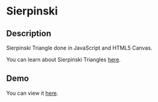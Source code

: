 Sierpinski
==========

Description
-----------

Sierpinski Triangle done in JavaScript and HTML5 Canvas. 

You can learn about Sierpinski Triangles [here](http://en.wikipedia.org/wiki/Sierpinski_triangle).

Demo
-----------------

You can view it [here](http://yvescourtois.com/sierpinski/).